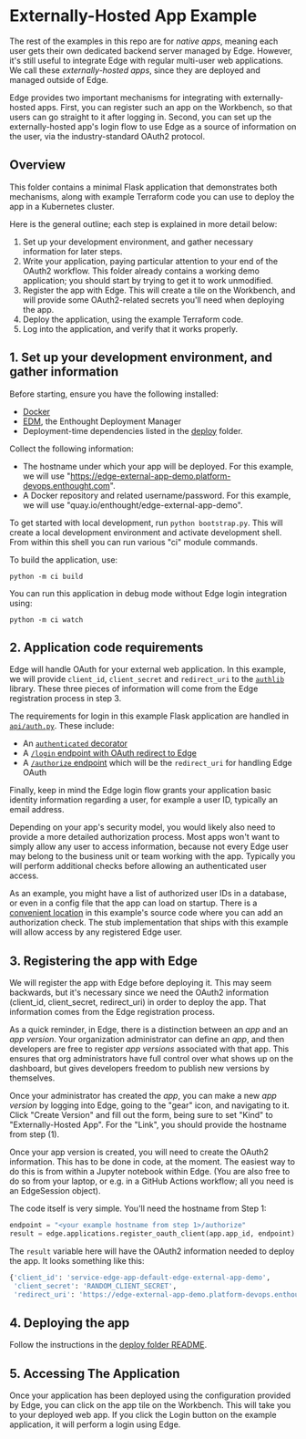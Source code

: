 # Externally-Hosted App Example

The rest of the examples in this repo are for _native apps_, meaning each user
gets their own dedicated backend server managed by Edge.  However, it's still
useful to integrate Edge with regular multi-user web applications.  We call
these _externally-hosted apps_, since they are deployed and managed outside of
Edge.

Edge provides two important mechanisms for integrating with externally-hosted
apps.  First, you can register such an app on the Workbench, so that users
can go straight to it after logging in.  Second, you can set up the
externally-hosted app's login flow to use Edge as a source of information on
the user, via the industry-standard OAuth2 protocol.


## Overview

This folder contains a minimal Flask application that demonstrates both
mechanisms, along with example Terraform code you can use to deploy the app
in a Kubernetes cluster.

Here is the general outline; each step is explained in more detail below:

1. Set up your development environment, and gather necessary information for
   later steps.
2. Write your application, paying particular attention to your end of the OAuth2
   workflow.  This folder already contains a working demo application; you
   should start by trying to get it to work unmodified.
3. Register the app with Edge.  This will create a tile on the Workbench, and
   will provide some OAuth2-related secrets you'll need when deploying the app.
4. Deploy the application, using the example Terraform code.
5. Log into the application, and verify that it works properly.


## 1. Set up your development environment, and gather information

Before starting, ensure you have the following installed:

* [Docker](https://docker.com)
* [EDM](https://www.enthought.com/edm/), the Enthought Deployment Manager 
* Deployment-time dependencies listed in the [deploy](./deploy/README.md) folder.

Collect the following information:

* The hostname under which your app will be deployed.  For this example, we will
  use "https://edge-external-app-demo.platform-devops.enthought.com".
* A Docker repository and related username/password.  For this example, we will
  use "quay.io/enthought/edge-external-app-demo".

To get started with local development, run ``python bootstrap.py``.  This will
create a local development environment and activate development shell.  From
within this shell you can run various "ci" module commands.

To build the application, use:

```commandline
python -m ci build
```

You can run this application in debug mode without Edge login integration using:

```commandline
python -m ci watch
```


## 2. Application code requirements

Edge will handle OAuth for your external web application. In this example,
we will provide `client_id`, `client_secret` and `redirect_uri` to the
[`authlib`](./src/app.py#L31) library.  These three pieces of information will
come from the Edge registration process in step 3.

The requirements for login in this example Flask application are handled
in [`api/auth.py`](./src/api/auth.py). These include:
- An [`authenticated` decorator](./src/api/auth.py#L25)
- A [`/login` endpoint with OAuth redirect to Edge](./src/api/auth.py#L41)
- A [`/authorize` endpoint](./src/api/auth.py#L57) which will be the 
`redirect_uri` for handling Edge OAuth

Finally, keep in mind the Edge login flow grants your application basic
identity information regarding a user, for example a user ID, typically an
email address.

Depending on your app's security model, you would likely also need to provide
a more detailed authorization process. Most apps won't want to simply allow any 
user to access information, because not every Edge user may belong to the
business unit or team working with the app.  Typically you will perform
additional checks before allowing an authenticated user access.  

As an example, you might have a list of authorized user IDs in a database, or
even in a config file that the app can load on startup. There is a
[convenient location](./src/api/auth.py#79) in this example's source code where
you can add an authorization check.  The stub implementation that ships with
this example will allow access by any registered Edge user.


## 3. Registering the app with Edge

We will register the app with Edge before deploying it.  This may seem backwards,
but it's necessary since we need the OAuth2 information (client_id, client_secret,
redirect_uri) in order to deploy the app.  That information comes from the
Edge registration process.

As a quick reminder, in Edge, there is a distinction between an _app_ and an
_app version_.  Your organization administrator can define an _app_, and then
developers are free to register _app versions_ associated with that app.  This
ensures that org administrators have full control over what shows up on the
dashboard, but gives developers freedom to publish new versions by themselves.

Once your administrator has created the _app_, you can make a new _app version_
by logging into Edge, going to the "gear" icon, and navigating to it.
Click "Create Version" and fill out the form, being sure to set "Kind" to
"Externally-Hosted App".  For the "Link", you should provide the hostname
from step (1).

Once your app version is created, you will need to create the OAuth2
information.  This has to be done in code, at the moment.  The easiest way
to do this is from within a Jupyter notebook within Edge.  (You are also
free to do so from your laptop, or e.g. in a GitHub Actions workflow; all you
need is an EdgeSession object).

The code itself is very simple.  You'll need the hostname from Step 1:

```python
endpoint = "<your example hostname from step 1>/authorize"
result = edge.applications.register_oauth_client(app.app_id, endpoint)
```

The ``result`` variable here will have the OAuth2 information needed to
deploy the app.  It looks something like this:

```python
{'client_id': 'service-edge-app-default-edge-external-app-demo',
 'client_secret': 'RANDOM_CLIENT_SECRET',
 'redirect_uri': 'https://edge-external-app-demo.platform-devops.enthought.com/authorize'}
 ```

## 4. Deploying the app

Follow the instructions in the [deploy folder README](./deploy/README.md).


## 5. Accessing The Application

Once your application has been deployed using the configuration provided by
Edge, you can click on the app tile on the Workbench. This will
take you to your deployed web app.  If you click the Login button on the
example application, it will perform a login using Edge.


